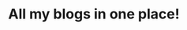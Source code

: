 ---
title: "All my blogs in one place!"
sort_by: "date"
template: "blog.html"
page_template: "blog-page.html"
---